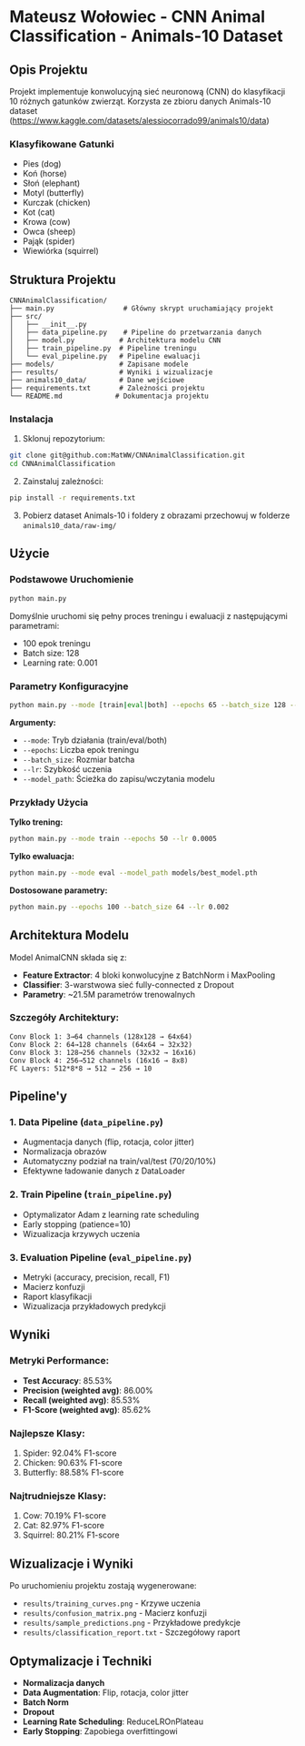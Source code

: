 # Mateusz Wołowiec - CNN Animal Classification - Animals-10 Dataset

## Opis Projektu

Projekt implementuje konwolucyjną sieć neuronową (CNN) do klasyfikacji 10 różnych gatunków zwierząt. Korzysta ze zbioru danych Animals-10 dataset (https://www.kaggle.com/datasets/alessiocorrado99/animals10/data)

### Klasyfikowane Gatunki
- Pies (dog)
- Koń (horse) 
- Słoń (elephant)
- Motyl (butterfly)
- Kurczak (chicken)
- Kot (cat)
- Krowa (cow)
- Owca (sheep)
- Pająk (spider)
- Wiewiórka (squirrel)

## Struktura Projektu

```
CNNAnimalClassification/
├── main.py                 # Główny skrypt uruchamiający projekt
├── src/
│   ├── __init__.py
│   ├── data_pipeline.py    # Pipeline do przetwarzania danych
│   ├── model.py           # Architektura modelu CNN
│   ├── train_pipeline.py  # Pipeline treningu
│   └── eval_pipeline.py   # Pipeline ewaluacji
├── models/                # Zapisane modele
├── results/               # Wyniki i wizualizacje
├── animals10_data/        # Dane wejściowe
├── requirements.txt       # Zależności projektu
└── README.md             # Dokumentacja projektu
```

### Instalacja

1. Sklonuj repozytorium:
```bash
git clone git@github.com:MatWW/CNNAnimalClassification.git
cd CNNAnimalClassification
```

2. Zainstaluj zależności:
```bash
pip install -r requirements.txt
```

3. Pobierz dataset Animals-10 i foldery z obrazami przechowuj w folderze `animals10_data/raw-img/`

## Użycie

### Podstawowe Uruchomienie

```bash
python main.py
```

Domyślnie uruchomi się pełny proces treningu i ewaluacji z następującymi parametrami:
- 100 epok treningu
- Batch size: 128
- Learning rate: 0.001

### Parametry Konfiguracyjne

```bash
python main.py --mode [train|eval|both] --epochs 65 --batch_size 128 --lr 0.001 --model_path models/best_model.pth
```

**Argumenty:**
- `--mode`: Tryb działania (train/eval/both)
- `--epochs`: Liczba epok treningu
- `--batch_size`: Rozmiar batcha
- `--lr`: Szybkość uczenia
- `--model_path`: Ścieżka do zapisu/wczytania modelu

### Przykłady Użycia

**Tylko trening:**
```bash
python main.py --mode train --epochs 50 --lr 0.0005
```

**Tylko ewaluacja:**
```bash
python main.py --mode eval --model_path models/best_model.pth
```

**Dostosowane parametry:**
```bash
python main.py --epochs 100 --batch_size 64 --lr 0.002
```

## Architektura Modelu

Model AnimalCNN składa się z:
- **Feature Extractor**: 4 bloki konwolucyjne z BatchNorm i MaxPooling
- **Classifier**: 3-warstwowa sieć fully-connected z Dropout
- **Parametry**: ~21.5M parametrów trenowalnych

### Szczegóły Architektury:
```
Conv Block 1: 3→64 channels (128x128 → 64x64)
Conv Block 2: 64→128 channels (64x64 → 32x32)  
Conv Block 3: 128→256 channels (32x32 → 16x16)
Conv Block 4: 256→512 channels (16x16 → 8x8)
FC Layers: 512*8*8 → 512 → 256 → 10
```

## Pipeline'y

### 1. Data Pipeline (`data_pipeline.py`)
- Augmentacja danych (flip, rotacja, color jitter)
- Normalizacja obrazów
- Automatyczny podział na train/val/test (70/20/10%)
- Efektywne ładowanie danych z DataLoader

### 2. Train Pipeline (`train_pipeline.py`)
- Optymalizator Adam z learning rate scheduling
- Early stopping (patience=10)
- Wizualizacja krzywych uczenia

### 3. Evaluation Pipeline (`eval_pipeline.py`)
- Metryki (accuracy, precision, recall, F1)
- Macierz konfuzji
- Raport klasyfikacji
- Wizualizacja przykładowych predykcji

## Wyniki

### Metryki Performance:
- **Test Accuracy**: 85.53%
- **Precision (weighted avg)**: 86.00%
- **Recall (weighted avg)**: 85.53%
- **F1-Score (weighted avg)**: 85.62%

### Najlepsze Klasy:
1. Spider: 92.04% F1-score
2. Chicken: 90.63% F1-score
3. Butterfly: 88.58% F1-score

### Najtrudniejsze Klasy:
1. Cow: 70.19% F1-score
2. Cat: 82.97% F1-score
3. Squirrel: 80.21% F1-score

## Wizualizacje i Wyniki

Po uruchomieniu projektu zostają wygenerowane:
- `results/training_curves.png` - Krzywe uczenia
- `results/confusion_matrix.png` - Macierz konfuzji
- `results/sample_predictions.png` - Przykładowe predykcje
- `results/classification_report.txt` - Szczegółowy raport

## Optymalizacje i Techniki

- **Normalizacja danych**
- **Data Augmentation**: Flip, rotacja, color jitter
- **Batch Norm**
- **Dropout**
- **Learning Rate Scheduling**: ReduceLROnPlateau
- **Early Stopping**: Zapobiega overfittingowi
